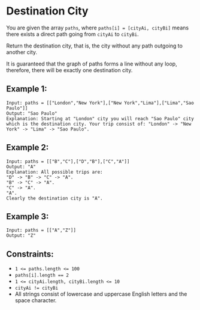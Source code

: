 # Destination City

You are given the array `paths`, where `paths[i] = [cityAi, cityBi]` means there exists a direct path going from
`cityAi` to `cityBi`.

Return the destination city, that is, the city without any path outgoing to another city.

It is guaranteed that the graph of paths forms a line without any loop, therefore, there will be exactly one destination
city.

## Example 1:

```
Input: paths = [["London","New York"],["New York","Lima"],["Lima","Sao Paulo"]]
Output: "Sao Paulo"
Explanation: Starting at "London" city you will reach "Sao Paulo" city which is the destination city. Your trip consist of: "London" -> "New York" -> "Lima" -> "Sao Paulo".
```

## Example 2:

```
Input: paths = [["B","C"],["D","B"],["C","A"]]
Output: "A"
Explanation: All possible trips are:
"D" -> "B" -> "C" -> "A".
"B" -> "C" -> "A".
"C" -> "A".
"A".
Clearly the destination city is "A".
```

## Example 3:

```
Input: paths = [["A","Z"]]
Output: "Z"
```

## Constraints:

* `1 <= paths.length <= 100`
* `paths[i].length == 2`
* `1 <= cityAi.length, cityBi.length <= 10`
* `cityAi != cityBi`
* All strings consist of lowercase and uppercase English letters and the space character.
